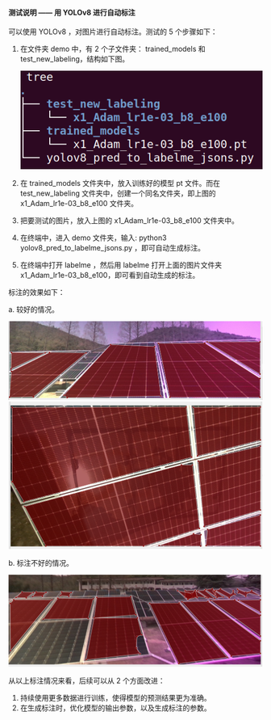 #### **测试说明 —— 用 YOLOv8  进行自动标注**



可以使用 YOLOv8 ，对图片进行自动标注。测试的 5 个步骤如下：

1. 在文件夹 demo 中，有 2 个子文件夹： trained_models  和 test_new_labeling，结构如下图。

   ![image-20230309172140724](assets/image-20230309172140724.png)

2. 在 trained_models 文件夹中，放入训练好的模型 pt 文件。而在 test_new_labeling 文件夹中，创建一个同名文件夹，即上图的 x1_Adam_lr1e-03_b8_e100 文件夹。

3. 把要测试的图片，放入上图的 x1_Adam_lr1e-03_b8_e100 文件夹中。

4. 在终端中，进入 demo 文件夹，输入: python3 yolov8_pred_to_labelme_jsons.py  ，即可自动生成标注。

5. 在终端中打开 labelme ，然后用 labelme 打开上面的图片文件夹 x1_Adam_lr1e-03_b8_e100，即可看到自动生成的标注。



标注的效果如下：

a. 较好的情况。

<img src="assets/image-20230310094433903.png" alt="image-20230310094433903" style="zoom:50%;" />

<img src="assets/image-20230310094056483.png" alt="image-20230310094056483" style="zoom:50%;" />

b. 标注不好的情况。

<img src="assets/image-20230310094559343.png" alt="image-20230310094559343" style="zoom:50%;" />



从以上标注情况来看，后续可以从 2 个方面改进：

1. 持续使用更多数据进行训练，使得模型的预测结果更为准确。
2. 在生成标注时，优化模型的输出参数，以及生成标注的参数。

